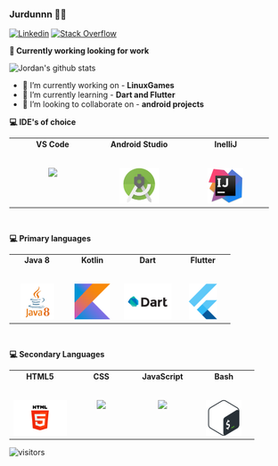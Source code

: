 ### Jurdunnn 👨‍💻

[![Linkedin](https://img.shields.io/badge/-LinkedIn-222222?style=flat-square&logo=Linkedin&logoColor=white&link=https://www.linkedin.com/in/jordan-downs-5a546a104/)](https://www.linkedin.com/in/jordan-downs-5a546a104/)
[![Stack Overflow](https://img.shields.io/badge/-Stack%20Overflow-222222?style=flat-square&logo=stack-overflow&logoColor=white&link=)]()

**💼 Currently working looking for work**

![Jordan's github stats](https://github-readme-stats.vercel.app/api?username=jurdunnn&show_icons=true&line_height=30)

- 🔭 I’m currently working on - **LinuxGames**
- 🌱 I’m currently learning - **Dart and Flutter**
- 👯 I’m looking to collaborate on - **android projects**

**💻 IDE's of choice**
<table>
  <tbody style="font-weight bold">
    <tr valign="top">
      <td width="25%" align="center">
        <span><b>VS Code<b></span><br><br><br>
        <img height="64px" src="https://cdn.svgporn.com/logos/visual-studio-code.svg">
      </td>
      <td width="25%" align="center">
        <span><b>Android Studio<b></span><br><br><br>
        <img height="64px" src="https://github.com/jurdunnn/jurdunnn/blob/main/androidstudiologo.png">
      </td>
      <td width="25%" align="center">
        <span><b>InelliJ<b></span><br><br><br>
        <img height="64px" src="https://github.com/jurdunnn/jurdunnn/blob/main/intellij.png">
      </td>
    </tr>
  </tbody>
</table>

<br>

**💻 Primary languages**
<table>
  <tbody>
    <tr valign="top">
      <td width="25%" align="center">
        <span><b>Java 8</b></span><br><br><br>
        <img height="64px" src="https://github.com/jurdunnn/jurdunnn/blob/main/java8.png">
      </td>
      <td width="25%" align="center">
        <span><b>Kotlin<b></span><br><br><br>
        <img height="64px" src="https://github.com/jurdunnn/jurdunnn/blob/main/kotlin.png">
      </td>
      <td width="25%" align="center">
        <span><b>Dart<b></span><br><br><br>
        <img height="64px" src="https://github.com/jurdunnn/jurdunnn/blob/main/dart.png">
      </td>
      <td width="25%" align="center">
        <span><b>Flutter<b></span><br><br><br>
        <img height="64px" src="https://github.com/jurdunnn/jurdunnn/blob/main/flutter.png">
      </td>
    </tr>
  </tbody>
</table>

<br>

**💻 Secondary Languages**
<table>
  <tbody>
    <tr valign="top">
      <td width="25%" align="center">
        <span><b>HTML5<b></span><br><br><br>
        <img height="64px" src="https://github.com/jurdunnn/jurdunnn/blob/main/html5.jpeg">
      </td>
      <td width="25%" align="center">
        <span><b>CSS<b></span><br><br><br>
        <img height="64px" src="https://cdn.svgporn.com/logos/css-3.svg">
      </td>
      <td width="25%" align="center">
        <span><b>JavaScript<b></span><br><br><br>
        <img height="64px" src="https://cdn.svgporn.com/logos/javascript.svg">
      </td>
      <td width="25%" align="center">
        <span><b>Bash<b></span><br><br><br>
        <img height="64px" src="https://github.com/jurdunnn/jurdunnn/blob/main/bash.png">
      </td>
    </tr>
  </tbody>
</table>

![visitors](https://visitor-badge.glitch.me/badge?page_id=jurdunnn)
